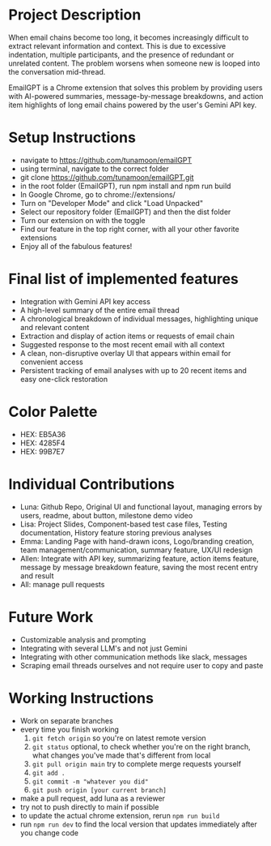 # Project Description
When email chains become too long, it becomes increasingly difficult to extract relevant information and context. This is due to excessive indentation, multiple participants, and the presence of redundant or unrelated content. The problem worsens when someone new is looped into the conversation mid-thread.

EmailGPT is a Chrome extension that solves this problem by providing users with AI-powered summaries, message-by-message breakdowns, and action item highlights of long email chains powered by the user's Gemini API key. 

# Setup Instructions
- navigate to https://github.com/tunamoon/emailGPT
- using terminal, navigate to the correct folder
- git clone https://github.com/tunamoon/emailGPT.git
- in the root folder (EmailGPT), run npm install and npm run build
- In Google Chrome, go to chrome://extensions/
- Turn on "Developer Mode" and click "Load Unpacked"
- Select our repository folder (EmailGPT) and then the dist folder
- Turn our extension on with the toggle
- Find our feature in the top right corner, with all your other favorite extensions
- Enjoy all of the fabulous features!


# Final list of implemented features
- Integration with Gemini API key access
- A high-level summary of the entire email thread
- A chronological breakdown of individual messages, highlighting unique and relevant content
- Extraction and display of action items or requests of email chain
- Suggested response to the most recent email with all context
- A clean, non-disruptive overlay UI that appears within email for convenient access
- Persistent tracking of email analyses with up to 20 recent items and easy one-click restoration 

# Color Palette
- HEX: EB5A36
- HEX: 4285F4
- HEX: 99B7E7

# Individual Contributions
- Luna: Github Repo, Original UI and functional layout, managing errors by users, readme, about button, milestone demo video
- Lisa: Project Slides, Component-based test case files, Testing documentation, History feature storing previous analyses 
- Emma: Landing Page with hand-drawn icons, Logo/branding creation, team management/communication, summary feature, UX/UI redesign
- Allen: Integrate with API key,  summarizing feature, action items feature, message by message breakdown feature, saving the most recent entry and result
- All: manage pull requests
  
# Future Work
- Customizable analysis and prompting
- Integrating with several LLM's and not just Gemini
- Integrating with other communication methods like slack, messages
- Scraping email threads ourselves and not require user to copy and paste

# Working Instructions
- Work on separate branches
- every time you finish working
     1. `git fetch origin` so you're on latest remote version
     2. `git status` optional, to check whether you're on the right branch, what changes you've made that's different from local
     3. `git pull origin main` try to complete merge requests yourself
     4. `git add .`
     5. `git commit -m "whatever you did"`
     6. `git push origin [your current branch]`
- make a pull request, add luna as a reviewer
- try not to push directly to main if possible
- to update the actual chrome extension, rerun `npm run build`
- run `npm run dev` to find the local version that updates immediately after you change code
